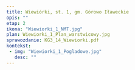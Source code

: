 ```yaml
---
title: Wiewiórki, st. 1, gm. Górowo Iławeckie
opis: ""
etap: 2
ikona: "Wiewiorki_1_NMT.jpg"
plan: Wiewiorki_1_Plan_warstwicowy.jpg
sprawozdanie: KG3_14_Wiewiorki.pdf
kontekst:
 - img: "Wiewiorki_1_Pogladowe.jpg"
   desc: ""
---
```

